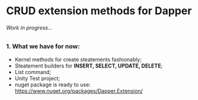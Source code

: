 # CRUD extension methods for Dapper
###### Work in progress...
### 1. What we have for now:
* Kernel methods for create steatements fashionably;
* Steatement builders for **INSERT, SELECT, UPDATE, DELETE**;
* List<TEntity> command;
* Unity Test project;
* nuget package is ready to use: https://www.nuget.org/packages/Dapper.Extension/
